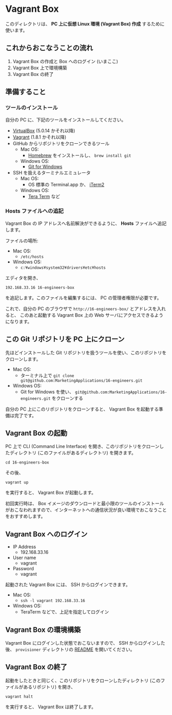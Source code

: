 Vagrant Box
===========

このディレクトリは、 **PC 上に仮想 Linux 環境 (Vagrant Box) 作成** するために使います。


これからおこなうことの流れ
--------------------------

1. Vagrant Box の作成と Box へのログイン (いまここ)
2. Vagrant Box 上で環境構築
3. Vagrant Box の終了


準備すること
------------

### ツールのインストール

自分の PC に、下記のツールをインストールしてください。

+ [VirtualBox](https://www.virtualbox.org/) (5.0.14 かそれ以降)
+ [Vagrant](https://www.vagrantup.com/) (1.8.1 かそれ以降)
+ GitHub からリポジトリをクローンできるツール
    + Mac OS:
        + [Homebrew](http://brew.sh/) をインストールし、 `brew install git`
    + Windows OS:
        + [Git for Windows](https://git-for-windows.github.io/)
+ SSH を扱えるターミナルエミュレータ
    + Mac OS:
        + OS 標準の Terminal.app か、 [iTerm2](https://www.iterm2.com/)
    + Windows OS:
        + [Tera Term](https://osdn.jp/projects/ttssh2/) など

### Hosts ファイルへの追記

Vagrant Box の IP アドレスへ名前解決ができるように、 **Hosts** ファイルへ追記します。

ファイルの場所:

* Mac OS:
    * `/etc/hosts`
* Windows OS:
    * `c:¥windows¥system32¥drivers¥etc¥hosts`

エディタを開き、

    192.168.33.16 16-engineers-box

を追記します。このファイルを編集するには、 PC の管理者権限が必要です。

これで、自分の PC のブラウザで `http://16-engineers-box/` とアドレスを入れると、
このあと起動する Vagrant Box 上の Web サーバにアクセスできるようになります。


この Git リポジトリを PC 上にクローン
-------------------------------------

先ほどインストールした Git リポジトリを扱うツールを使い、このリポジトリをクローンします。

+ Mac OS:
    + ターミナル上で `git clone git@github.com:MarketingApplications/16-engineers.git`
+ Windows OS:
    + Git for Windows を使い、 `git@github.com:MarketingApplications/16-engineers.git` をクローンする

自分の PC 上にこのリポジトリをクローンすると、 Vagrant Box を起動する準備は完了です。


Vagrant Box の起動
------------------

PC 上で CLI (Command Line Interface) を開き、このリポジトリをクローンしたディレクトリ (このファイルがあるディレクトリ) を開きます。

    cd 16-engineers-box

その後、

    vagrant up

を実行すると、 Vagrant Box が起動します。

初回実行時は、 Box イメージのダウンロードと最小限のツールのインストールがおこなわれますので、インターネットへの通信状況が良い環境でおこなうことをおすすめします。


Vagrant Box へのログイン
------------------------

* IP Address
  * 192.168.33.16
* User name
  * vagrant
* Password
  * vagrant

起動された Vagrant Box には、 SSH からログインできます。

+ Mac OS:
    + `ssh -l vagrant 192.168.33.16`
+ Windows OS:
    + TeraTerm などで、上記を指定してログイン


Vagrant Box の環境構築
----------------------

Vagrant Box にログインした状態でおこないますので、 SSH からログインした後、 `provisioner` ディレクトリの [README](provisioner/README.md) を開いてください。


Vagrant Box の終了
------------------

起動をしたときと同じく、このリポジトリをクローンしたディレクトリ (このファイルがあるリポジトリ) を開き、

    vagrant halt

を実行すると、 Vagrant Box は終了します。
